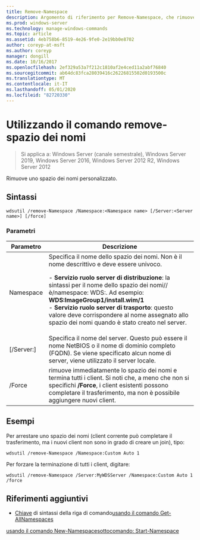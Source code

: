 ```yaml
---
title: Remove-Namespace
description: Argomento di riferimento per Remove-Namespace, che rimuove uno spazio dei nomi personalizzato.
ms.prod: windows-server
ms.technology: manage-windows-commands
ms.topic: article
ms.assetid: 4eb758b6-8519-4e26-9fe0-2e19bb0e8702
author: coreyp-at-msft
ms.author: coreyp
manager: dongill
ms.date: 10/16/2017
ms.openlocfilehash: 2ef329a53a7f212c1810af2e4ced11a2abf76840
ms.sourcegitcommit: ab64dc83fca28039416c26226815502d0193500c
ms.translationtype: MT
ms.contentlocale: it-IT
ms.lasthandoff: 05/01/2020
ms.locfileid: "82720330"
---
```

# <a name="using-the-remove-namespace-command"></a>Utilizzando il comando remove-spazio dei nomi

> Si applica a: Windows Server (canale semestrale), Windows Server 2019, Windows Server 2016, Windows Server 2012 R2, Windows Server 2012

Rimuove uno spazio dei nomi personalizzato.

## <a name="syntax"></a>Sintassi
```
wdsutil /remove-Namespace /Namespace:<Namespace name> [/Server:<Server name>] [/force]
```
### <a name="parameters"></a>Parametri
|Parametro|Descrizione|
|-------|--------|
|Namespace<Namespace name>|Specifica il nome dello spazio dei nomi. Non è il nome descrittivo e deve essere univoco.<p>-   **Servizio ruolo server di distribuzione**: la sintassi per il nome dello spazio dei nomi<ImageGroup>/<ImageName>/<Index>è/namespace: WDS:. Ad esempio: **WDS:ImageGroup1/install.wim/1**<br />-   **Servizio ruolo server di trasporto**: questo valore deve corrispondere al nome assegnato allo spazio dei nomi quando è stato creato nel server.|
|[/Server:<Server name>]|Specifica il nome del server. Questo può essere il nome NetBIOS o il nome di dominio completo (FQDN). Se viene specificato alcun nome di server, viene utilizzato il server locale.|
|/Force|rimuove immediatamente lo spazio dei nomi e termina tutti i client. Si noti che, a meno che non si specifichi **/Force**, i client esistenti possono completare il trasferimento, ma non è possibile aggiungere nuovi client.|
## <a name="examples"></a>Esempi
Per arrestare uno spazio dei nomi (client corrente può completare il trasferimento, ma i nuovi client non sono in grado di creare un join), tipo:
```
wdsutil /remove-Namespace /Namespace:Custom Auto 1
```
Per forzare la terminazione di tutti i client, digitare:
```
wdsutil /remove-Namespace /Server:MyWDSServer /Namespace:Custom Auto 1 /force
```
## <a name="additional-references"></a>Riferimenti aggiuntivi
- [Chiave](command-line-syntax-key.md)
di sintassi della riga di comando[usando il comando Get-AllNamespaces](using-the-get-allnamespaces-command.md)

[usando il comando New-Namespace](using-the-new-namespace-command.md)[sottocomando: Start-Namespace](subcommand-start-namespace.md)
